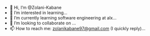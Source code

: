 - 👋 Hi, I’m @Zolani-Kabane
- 👀 I’m interested in learning...
- 🌱 I’m currently learning software engineering at alx...
- 💞️ I’m looking to collaborate on ...
- 📫 How to reach me: zolanikabane97@gmail.com (I quickly reply)...

<!---
Zolani-Kabane/Zolani-Kabane is a ✨ special ✨ repository because its `README.md` (this file) appears on your GitHub profile.
You can click the Preview link to take a look at your changes.
--->
